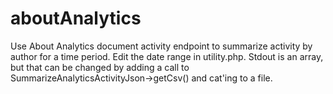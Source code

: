 aboutAnalytics
==============

Use About Analytics document activity endpoint to summarize activity by author for a time period.
Edit the date range in utility.php.
Stdout is an array, but that can be changed by adding a call to SummarizeAnalyticsActivityJson->getCsv() and cat'ing to a file.
